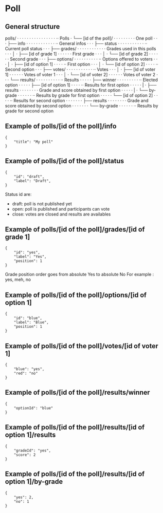 # Poll

## General structure

polls/ · · · · · · · · · · · · · · · · ·· Polls
· └── [id of the poll]/ · · · · · · · · · One poll
· · · ├── info · · · · · · · · · · · · ·· General infos
· · · ├── status · · · · · · · · · · · ·· Current poll status
· · · ├── grades/ · · · · · · · · · · · · Grades used in this polls
· · · │ · ├── [id of grade 1] · · · · · · First grade
· · · │ · └── [id of grade 2] · · · · · · Second grade
· · · ├── options/ · · · · · · · · · · ·· Options offered to voters
· · · │ · ├── [id of option 1] · · · · ·· First option
· · · │ · └── [id of option 2] · · · · ·· Second option
· · · ├── votes/ · · · · · · · · · · · ·· Votes
· · · │ · ├── [id of voter 1] · · · · · · Votes of voter 1
· · · │ · └── [id of voter 2] · · · · · · Votes of voter 2
· · · └── results/ · · · · · · · · · · ·· Results
· · · · · ├── winner · · · · · · · · · ·· Elected option
· · · · · ├── [id of option 1] · · · · ·· Results for first option
· · · · · | · ├── results · · · · · · · · Grade and score obtained by first option
· · · · · | · └── by-grade · · · · · · ·· Results by grade for first option
· · · · · └── [id of option 2] · · · · ·· Results for second option
· · · · · · · ├── results · · · · · · · · Grade and score obtained by second option
· · · · · · · └── by-grade · · · · · · ·· Results by grade for second option

## Example of polls/[id of the poll]/info

```
{
    "title": "My poll"
}
```

## Example of polls/[id of the poll]/status

```
{
    "id": "draft",
    "label": "Draft",
}
```

Status id are:

- draft: poll is not published yet
- open: poll is published and participants can vote
- close: votes are closed and results are availables

## Example of polls/[id of the poll]/grades/[id of grade 1]

```
{
    "id": "yes",
    "label": "Yes",
    "position": 1
}
```

Grade position order goes from absolute Yes to absolute No
For example : yes, meh, no

## Example of polls/[id of the poll]/options/[id of option 1]

```
{
    "id": "blue",
    "label": "Blue",
    "position": 1
}
```

## Example of polls/[id of the poll]/votes/[id of voter 1]

```
{
    "blue": "yes",
    "red": "no"
}
```

## Example of polls/[id of the poll]/results/winner

```
{
    "optionId": "blue"
}
```

## Example of polls/[id of the poll]/results/[id of option 1]/results

```
{
    "gradeId": "yes",
    "score": 2
}
```

## Example of polls/[id of the poll]/results/[id of option 1]/by-grade

```
{
    "yes": 2,
    "no": 1
}
```
